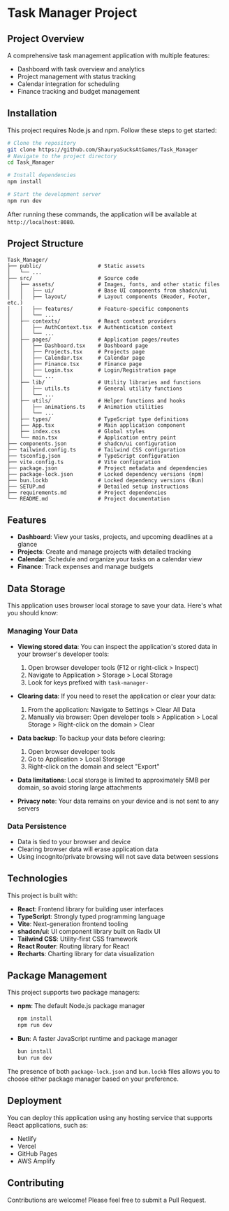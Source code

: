 # Task Manager Project

## Project Overview

A comprehensive task management application with multiple features:
- Dashboard with task overview and analytics
- Project management with status tracking
- Calendar integration for scheduling
- Finance tracking and budget management

## Installation

This project requires Node.js and npm. Follow these steps to get started:

```sh
# Clone the repository
git clone https://github.com/ShauryaSucksAtGames/Task_Manager
# Navigate to the project directory
cd Task_Manager

# Install dependencies
npm install

# Start the development server
npm run dev
```

After running these commands, the application will be available at `http://localhost:8080`.

## Project Structure

```
Task_Manager/
├── public/                  # Static assets
│   └── ...
├── src/                     # Source code
│   ├── assets/              # Images, fonts, and other static files
│   │   ├── ui/              # Base UI components from shadcn/ui
│   │   ├── layout/          # Layout components (Header, Footer, etc.)
│   │   ├── features/        # Feature-specific components
│   │   └── ...
│   ├── contexts/            # React context providers
│   │   ├── AuthContext.tsx  # Authentication context
│   │   └── ...
│   ├── pages/               # Application pages/routes
│   │   ├── Dashboard.tsx    # Dashboard page
│   │   ├── Projects.tsx     # Projects page
│   │   ├── Calendar.tsx     # Calendar page
│   │   ├── Finance.tsx      # Finance page
│   │   ├── Login.tsx        # Login/Registration page
│   │   └── ...
│   ├── lib/                 # Utility libraries and functions
│   │   ├── utils.ts         # General utility functions
│   │   └── ...
│   ├── utils/               # Helper functions and hooks
│   │   ├── animations.ts    # Animation utilities
│   │   └── ...
│   ├── types/               # TypeScript type definitions
│   ├── App.tsx              # Main application component
│   ├── index.css            # Global styles
│   └── main.tsx             # Application entry point
├── components.json          # shadcn/ui configuration
├── tailwind.config.ts       # Tailwind CSS configuration
├── tsconfig.json            # TypeScript configuration
├── vite.config.ts           # Vite configuration
├── package.json             # Project metadata and dependencies
├── package-lock.json        # Locked dependency versions (npm)
├── bun.lockb                # Locked dependency versions (Bun)
├── SETUP.md                 # Detailed setup instructions
├── requirements.md          # Project dependencies
└── README.md                # Project documentation
```

## Features

- **Dashboard**: View your tasks, projects, and upcoming deadlines at a glance
- **Projects**: Create and manage projects with detailed tracking
- **Calendar**: Schedule and organize your tasks on a calendar view
- **Finance**: Track expenses and manage budgets

## Data Storage

This application uses browser local storage to save your data. Here's what you should know:

### Managing Your Data

- **Viewing stored data**: You can inspect the application's stored data in your browser's developer tools:
  1. Open browser developer tools (F12 or right-click > Inspect)
  2. Navigate to Application > Storage > Local Storage
  3. Look for keys prefixed with `task-manager-`

- **Clearing data**: If you need to reset the application or clear your data:
  1. From the application: Navigate to Settings > Clear All Data
  2. Manually via browser: Open developer tools > Application > Local Storage > Right-click on the domain > Clear

- **Data backup**: To backup your data before clearing:
  1. Open browser developer tools
  2. Go to Application > Local Storage
  3. Right-click on the domain and select "Export"

- **Data limitations**: Local storage is limited to approximately 5MB per domain, so avoid storing large attachments

- **Privacy note**: Your data remains on your device and is not sent to any servers

### Data Persistence

- Data is tied to your browser and device
- Clearing browser data will erase application data
- Using incognito/private browsing will not save data between sessions

## Technologies

This project is built with:

- **React**: Frontend library for building user interfaces
- **TypeScript**: Strongly typed programming language
- **Vite**: Next-generation frontend tooling
- **shadcn/ui**: UI component library built on Radix UI
- **Tailwind CSS**: Utility-first CSS framework
- **React Router**: Routing library for React
- **Recharts**: Charting library for data visualization

## Package Management

This project supports two package managers:

- **npm**: The default Node.js package manager
  ```sh
  npm install
  npm run dev
  ```

- **Bun**: A faster JavaScript runtime and package manager
  ```sh
  bun install
  bun run dev
  ```

The presence of both `package-lock.json` and `bun.lockb` files allows you to choose either package manager based on your preference.

## Deployment

You can deploy this application using any hosting service that supports React applications, such as:

- Netlify
- Vercel
- GitHub Pages
- AWS Amplify

## Contributing

Contributions are welcome! Please feel free to submit a Pull Request.
